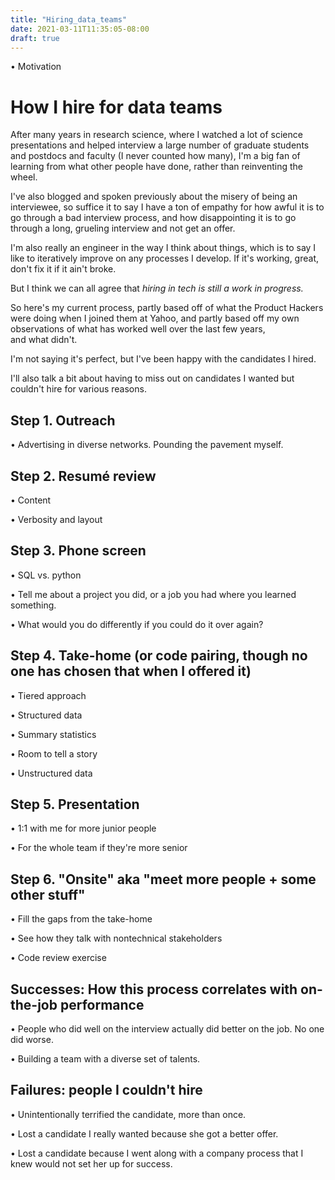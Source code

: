 ```yaml
---
title: "Hiring_data_teams"
date: 2021-03-11T11:35:05-08:00
draft: true
---
```


• Motivation

# How I hire for data teams

After many years in research science, where I watched a lot of science presentations and helped interview
a large number of graduate students and postdocs and faculty (I never counted how many), I'm a big fan
of learning from what other people have done, rather than reinventing the wheel. 

I've also blogged and spoken previously about the misery of being an interviewee, so suffice it to say I have
a ton of empathy for how awful it is to go through a bad interview process, and how disappointing it is to 
go through a long, grueling interview and not get an offer. 

I'm also really an engineer in the way I think about things, which is to say I like to iteratively improve 
on any processes I develop. If it's working, great, don't fix it if it ain't broke. 

But I think we can all agree that *hiring in tech is still a work in progress.* 

So here's my current process, partly based off of what the Product Hackers were doing when I joined them 
at Yahoo, and partly based off my own observations of what has worked well over the last few years,  
and what didn't. 

I'm not saying it's perfect, but I've been happy with the candidates I hired. 

I'll also talk a bit about having to miss out on candidates I wanted
but couldn't hire for various reasons. 

## Step 1. Outreach

• Advertising in diverse networks. Pounding the pavement myself. 

## Step 2. Resumé review

• Content

• Verbosity and layout

## Step 3. Phone screen

• SQL vs. python

• Tell me about a project you did, or a job you had where you learned something. 

• What would you do differently if you could do it over again? 

## Step 4. Take-home (or code pairing, though no one has chosen that when I offered it)

• Tiered approach

• Structured data

• Summary statistics

• Room to tell a story

• Unstructured data


## Step 5. Presentation

• 1:1 with me for more junior people

• For the whole team if they're more senior

## Step 6. "Onsite" aka "meet more people + some other stuff"

• Fill the gaps from the take-home

• See how they talk with nontechnical stakeholders

• Code review exercise

## Successes: How this process correlates with on-the-job performance

• People who did well on the interview actually did better on the job. No one did worse. 

• Building a team with a diverse set of talents. 

## Failures: people I couldn't hire

• Unintentionally terrified the candidate, more than once. 

• Lost a candidate I really wanted because she got a better offer. 

• Lost a candidate because I went along with a company process that I knew would not set her up for success. 


